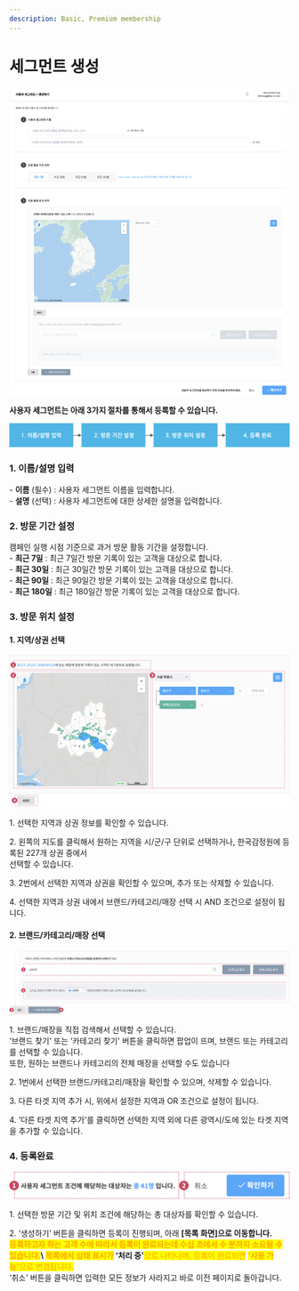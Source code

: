 ```yaml
---
description: Basic, Premium membership
---
```


# 세그먼트 생성

![](<../.gitbook/assets/image (82).png>)

**사용자 세그먼트는 아래 3가지 절차를 통해서 등록할 수 있습니다.**

![](<../.gitbook/assets/image (102) (1).png>)

### **1. 이름/설명 입력**

\- **이름** (필수) : 사용자 세그먼트 이름을 입력합니다.\
\- **설명** (선택) : 사용자 세그먼트에 대한 상세한 설명을 입력합니다.

### **2. 방문 기간 설정**

캠페인 실행 시점 기준으로 과거 방문 활동 기간을 설정합니다.\
\- **최근 7일** : 최근 7일간 방문 기록이 있는 고객을 대상으로 합니다.\
\- **최근 30일** : 최근 30일간 방문 기록이 있는 고객을 대상으로 합니다.\
\- **최근 90일** : 최근 90일간 방문 기록이 있는 고객을 대상으로 합니다.\
\- **최근 180일** : 최근 180일간 방문 기록이 있는 고객을 대상으로 합니다.

### **3. 방문 위치 설정**

#### **1. 지역/상권 선택**

![](<../.gitbook/assets/image (67).png>)

1\. 선택한 지역과 상권 정보를 확인할 수 있습니다.

2\. 왼쪽의 지도를 클릭해서 원하는 지역을 시/군/구 단위로 선택하거나, 한국감정원에 등록된 227개 상권 중에서\
선택할 수 있습니다.

3\. 2번에서 선택한 지역과 상권을 확인할 수 있으며, 추가 또는 삭제할 수 있습니다.

4\. 선택한 지역과 상권 내에서 브랜드/카테고리/매장 선택 시 AND 조건으로 설정이 됩니다.

#### 2. 브랜드/카테고리/매장 선택

![](<../.gitbook/assets/image (103).png>)

1\. 브랜드/매장을 직접 검색해서 선택할 수 있습니다.\
‘브랜드 찾기' 또는 ‘카테고리 찾기' 버튼을 클릭하면 팝업이 뜨며, 브랜드 또는 카테고리를 선택할 수 있습니다.\
또한, 원하는 브랜드나 카테고리의 전체 매장을 선택할 수도 있습니다

2\. 1번에서 선택한 브랜드/카테고리/매장을 확인할 수 있으며, 삭제할 수 있습니다.

3\. 다른 타겟 지역 추가 시, 위에서 설정한 지역과 OR 조건으로 설정이 됩니다.

4\. ‘다른 타겟 지역 추가'를 클릭하면 선택한 지역 외에 다른 광역시/도에 있는 타겟 지역을 추가할 수 있습니다.

### 4. 등록완료

![](<../.gitbook/assets/image (33).png>)

1\. 선택한 방문 기간 및 위치 조건에 해당하는 총 대상자를 확인할 수 있습니다.

2\. ‘생성하기’ 버튼을 클릭하면 등록이 진행되며, 아래 **\[목록 화면]으로 이동합니다.**\
<mark style="color:orange;">**등록하고자 하는 고객 수에 따라서 등록이 완료되는데 수십 초에서 수 분까지 소요될 수 있습니다.**</mark>**\ **<mark style="color:orange;">**목록에서 상태 표시가**</mark>** ‘처리 중'**<mark style="color:orange;">으로 나타나며, 등록이 완료되면</mark> <mark style="color:orange;">**‘사용 가능'**</mark><mark style="color:orange;">으로 변경됩니다.</mark>\
‘취소' 버튼을 클릭하면 입력한 모든 정보가 사라지고 바로 이전 페이지로 돌아갑니다.
